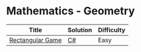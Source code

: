# Mathematics - Geometry

| Title | Solution | Difficulty |
| ----- | -------- | ---------- |
| [Rectangular Game](https://www.hackerrank.com/challenges/rectangular-game) | [C#](./Domains/Mathematics/Geometry/RectangularGame/RectangularGame.CSharp/Program.cs) | Easy |
